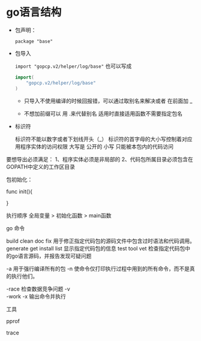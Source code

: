 # go语言结构

* 包声明：

  `package "base"`

* 包导入

  `import "gopcp.v2/helper/log/base"`
  也可以写成

	```go
  	import(
  		"gopcp.v2/helper/log/base"
  	)
	```
	
	* 只导入不使用编译的时候回报错，可以通过取别名来解决或者 在前面加 _
	
	* 不想加前缀可以 用 .来代替别名 适用时直接适用函数不需要指定包名
	
* 标识符
	
	标识符不能以数字或者下划线开头（_）
	标识符的首字母的大小写控制着对应用程序实体的访问权限
		大写是  公开的
		小写 只能被本包内的代码访问

要想导出必须满足：
1、程序实体必须是非局部的
2、代码包所属目录必须包含在GOPATH中定义的工作区目录


包初始化：

func init(){
	
}

执行顺序 全局变量 > 初始化函数 > main函数 

go 命令

build
clean
doc
fix 用于修正指定代码包的源码文件中包含过时语法和代码调用。
generate
get
install
list 显示指定代码包的信息
test 
tool
vet 检查指定代码包中的go语言源码，并报告发现可疑问题

-a 用于强行编译所有的包
-n 使命令仅打印执行过程中用到的所有命令，而不是真的执行他们。

-race 检查数据竞争问题
-v  
-work
-x 输出命令并执行

工具 

pprof

trace

